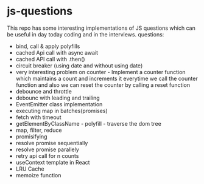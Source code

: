# js-questions

This repo has some interesting implementations of JS questions which can be useful in day today coding and in the interviews.
questions:

- bind, call & apply polyfills
- cached Api call with async await
- cached API call with .then()
- circuit breaker (using date and without using date)
- very interesting problem on counter  - Implement a counter function which maintains a count and increments it everytime we call the counter function and also we can reset the counter by calling a reset function
- debounce and throttle
- debounc with leading and trailing
- EventEmitter class implementation
- executing map in batches(promises)
- fetch with timeout
- getElementByClassName - polyfill - traverse the dom tree
- map, filter, reduce
- promisifying
- resolve promise sequentially
- resolve promise parallely
- retry api call for n counts
- useContext template in React
- LRU Cache
- memoize function